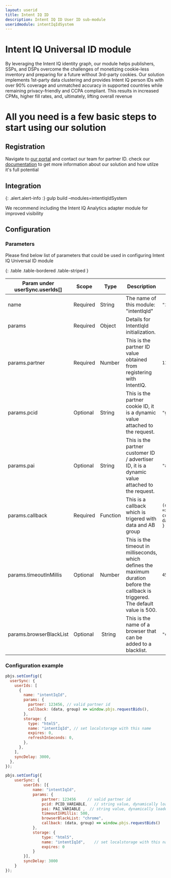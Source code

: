 ```yaml
---
layout: userid
title: Intent IQ ID
description: Intent IQ ID User ID sub-module
useridmodule: intentIqIdSystem
---
```


# Intent IQ Universal ID module

By leveraging the Intent IQ identity graph, our module helps publishers, SSPs, and DSPs overcome the challenges of monetizing cookie-less inventory and preparing for a future without 3rd-party cookies. Our solution implements 1st-party data clustering and provides Intent IQ person IDs with over 90% coverage and unmatched accuracy in supported countries while remaining privacy-friendly and CCPA compliant. This results in increased CPMs, higher fill rates, and, ultimately, lifting overall revenue

# All you need is a few basic steps to start using our solution

## Registration

Navigate to [our portal](https://www.intentiq.com/) and contact our team for partner ID.
check our [documentation](https://pbmodule.documents.intentiq.com/) to get more information about our solution and how utilze it's full potential

## Integration

{: .alert.alert-info :}
gulp build –modules=intentIqIdSystem

We recommend including the Intent IQ Analytics adapter module for improved visibility

## Configuration

### Parameters

Please find below list of parameters that could be used in configuring Intent IQ Universal ID module

{: .table .table-bordered .table-striped }

| Param under userSync.userIds[] | Scope    | Type     | Description                                                                                                                         | Example                                         |
| ------------------------------ | -------- | -------- | ----------------------------------------------------------------------------------------------------------------------------------- | ----------------------------------------------- |
| name                           | Required | String   | The name of this module: "intentIqId"                                                                                               | `"intentIqId"`                                  |
| params                         | Required | Object   | Details for IntentIqId initialization.                                                                                              |                                                 |
| params.partner                 | Required | Number   | This is the partner ID value obtained from registering with IntentIQ.                                                               | `1177538`                                       |
| params.pcid                    | Optional | String   | This is the partner cookie ID, it is a dynamic value attached to the request.                                                       | `"g3hC52b"`                                     |
| params.pai                     | Optional | String   | This is the partner customer ID / advertiser ID, it is a dynamic value attached to the request.                                     | `"advertiser1"`                                 |
| params.callback                | Required | Function | This is a callback which is trigered with data and AB group                                                                         | `(data, group) => console.log({ data, group })` |
| params.timeoutInMillis         | Optional | Number   | This is the timeout in milliseconds, which defines the maximum duration before the callback is triggered. The default value is 500. | `450`                                           |
| params.browserBlackList        | Optional |  String  | This is the name of a browser that can be added to a blacklist.                                                                     | `"chrome"`                                      |

### Configuration example

```javascript
pbjs.setConfig({
  userSync: {
    userIds: [
      {
        name: "intentIqId",
        params: {
          partner: 123456, // valid partner id
          callback: (data, group) => window.pbjs.requestBids(),
        },
        storage: {
          type: "html5",
          name: "intentIqId", // set localstorage with this name
          expires: 0,
          refreshInSeconds: 0,
        },
      },
    ],
    syncDelay: 3000,
  },
});
```

```javascript
pbjs.setConfig({
    userSync: {
        userIds: [{
            name: "intentIqId",
            params: {
                partner: 123456     // valid partner id
                pcid: PCID_VARIABLE,   // string value, dynamically loaded into a variable before setting the configuration
                pai: PAI_VARIABLE ,  // string value, dynamically loaded into a variable before setting the configuration
                timeoutInMillis: 500,
                browserBlackList: "chrome",
                callback: (data, group) => window.pbjs.requestBids()
            },
            storage: {
                type: "html5",
                name: "intentIqId",    // set localstorage with this name
                expires: 0
            }
        }],
        syncDelay: 3000
    }
});
```
